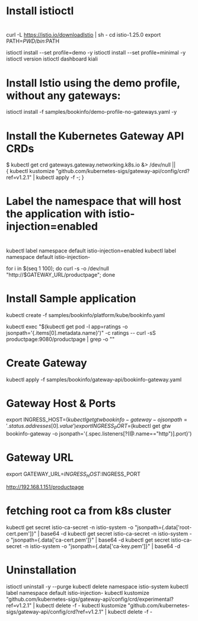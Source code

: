 # 
# Install istioctl
# 
curl -L https://istio.io/downloadIstio | sh -
cd istio-1.25.0
export PATH=$PWD/bin:$PATH

istioctl install --set profile=demo -y
istioctl install --set profile=minimal -y
istioctl version
istioctl dashboard kiali

# 
# Install Istio using the demo profile, without any gateways:
istioctl install -f samples/bookinfo/demo-profile-no-gateways.yaml -y

#
#
#

# 
# Install the Kubernetes Gateway API CRDs
$ kubectl get crd gateways.gateway.networking.k8s.io &> /dev/null || \
{ kubectl kustomize "github.com/kubernetes-sigs/gateway-api/config/crd?ref=v1.2.1" | kubectl apply -f -; }

# 
# Label the namespace that will host the application with istio-injection=enabled
# 
kubectl label namespace default istio-injection=enabled
kubectl label namespace default istio-injection-

for i in $(seq 1 100); do curl -s -o /dev/null "http://$GATEWAY_URL/productpage"; done

#
# Install Sample application
kubectl create -f samples/bookinfo/platform/kube/bookinfo.yaml

kubectl exec "$(kubectl get pod -l app=ratings -o jsonpath='{.items[0].metadata.name}')" -c ratings -- curl -sS productpage:9080/productpage | grep -o "<title>.*</title>"
<title>Simple Bookstore App</title>

# Create Gateway
kubectl apply -f samples/bookinfo/gateway-api/bookinfo-gateway.yaml

# Gateway Host & Ports
export INGRESS_HOST=$(kubectl get gtw bookinfo-gateway -o jsonpath='{.status.addresses[0].value}')
export INGRESS_PORT=$(kubectl get gtw bookinfo-gateway -o jsonpath='{.spec.listeners[?(@.name=="http")].port}')

# Gateway URL
export GATEWAY_URL=$INGRESS_HOST:$INGRESS_PORT

http://192.168.1.151/productpage

# fetching root ca from k8s cluster
kubectl get secret istio-ca-secret -n istio-system -o "jsonpath={.data['root-cert\.pem']}" | base64 -d
kubectl get secret istio-ca-secret -n istio-system -o "jsonpath={.data['ca-cert\.pem']}" | base64 -d
kubectl get secret istio-ca-secret -n istio-system -o "jsonpath={.data['ca-key\.pem']}" | base64 -d

# Uninstallation
istioctl uninstall -y --purge
kubectl delete namespace istio-system
kubectl label namespace default istio-injection-
kubectl kustomize "github.com/kubernetes-sigs/gateway-api/config/crd/experimental?ref=v1.2.1" | kubectl delete -f -
kubectl kustomize "github.com/kubernetes-sigs/gateway-api/config/crd?ref=v1.2.1" | kubectl delete -f -
